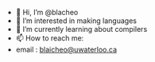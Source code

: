 - 👋 Hi, I’m @blacheo
- 👀 I’m interested in making languages
- 🌱 I’m currently learning about compilers
- 📫 How to reach me:
- email : blaicheo@uwaterloo.ca

<!---
blacheo/blacheo is a ✨ special ✨ repository because its `README.md` (this file) appears on your GitHub profile.
You can click the Preview link to take a look at your changes.
--->
